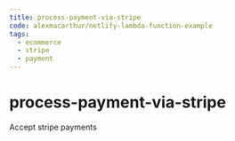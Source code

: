 ```yaml
---
title: process-payment-via-stripe
code: alexmacarthur/netlify-lambda-function-example
tags: 
  - ecommerce
  - stripe
  - payment
---
```


# process-payment-via-stripe

Accept stripe payments
